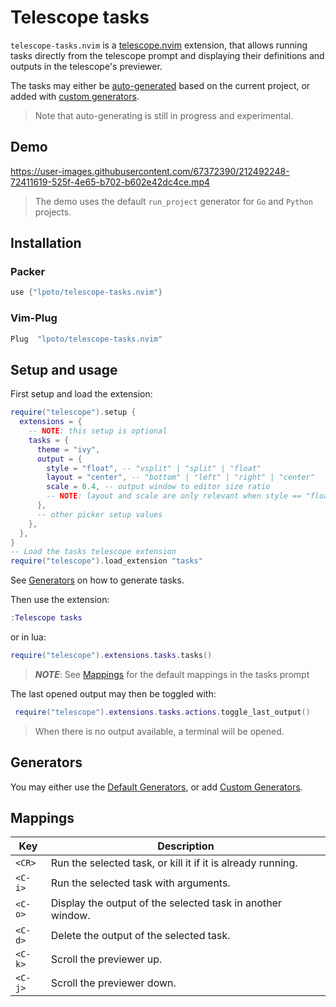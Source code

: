 # Telescope tasks

`telescope-tasks.nvim` is a [telescope.nvim](https://github.com/nvim-telescope/telescope.nvim) extension,
that allows running tasks directly from the telescope prompt and displaying their
definitions and outputs in the telescope's previewer.

The tasks may either be [auto-generated](#generators) based on the current project, or added with [custom generators](#custom-generators).

> Note that auto-generating is still in progress and experimental.

## Demo

https://user-images.githubusercontent.com/67372390/212492248-72411619-525f-4e65-b702-b602e42dc4ce.mp4

> The demo uses the default `run_project` generator for `Go` and `Python` projects.

## Installation

### Packer

```lua
use {"lpoto/telescope-tasks.nvim"}
```

### Vim-Plug

```lua
Plug  "lpoto/telescope-tasks.nvim"
```

## Setup and usage

First setup and load the extension:

```lua
require("telescope").setup {
  extensions = {
    -- NOTE: this setup is optional
    tasks = {
      theme = "ivy",
      output = {
        style = "float", -- "vsplit" | "split" | "float"
        layout = "center", -- "bottom" | "left" | "right" | "center"
        scale = 0.4, -- output window to editor size ratio
        -- NOTE: layout and scale are only relevant when style == "float"
      },
      -- other picker setup values
    },
  },
}
-- Load the tasks telescope extension
require("telescope").load_extension "tasks"
```

See [Generators](#generators) on how to generate tasks.

Then use the extension:

```lua
:Telescope tasks
```

or in lua:

```lua
require("telescope").extensions.tasks.tasks()
```

> **_NOTE_**: See [Mappings](#mappings) for the default mappings in the tasks prompt

The last opened output may then be toggled with:

```lua
 require("telescope").extensions.tasks.actions.toggle_last_output()
```

> When there is no output available, a terminal will be opened.

## Generators

You may either use the [Default Generators](./DEFAULT_GENERATORS.md), or add [Custom Generators](./CUSTOM_GENERATORS.md).

## Mappings

| Key     | Description                                                 |
| ------- | ----------------------------------------------------------- |
| `<CR>`  | Run the selected task, or kill it if it is already running. |
| `<C-i>` | Run the selected task with arguments.                       |
| `<C-o>` | Display the output of the selected task in another window.  |
| `<C-d>` | Delete the output of the selected task.                     |
| `<C-k>` | Scroll the previewer up.                                    |
| `<C-j>` | Scroll the previewer down.                                  |
